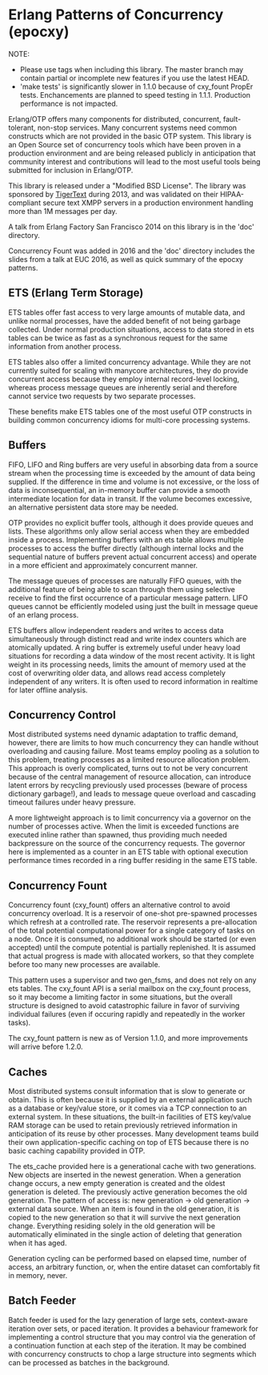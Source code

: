 Erlang Patterns of Concurrency (epocxy)
=======================================

NOTE:
  - Please use tags when including this library. The master branch may contain partial or incomplete new features if you use the latest HEAD.
  - 'make tests' is significantly slower in 1.1.0 because of cxy_fount PropEr tests. Enchancements are planned to speed testing in 1.1.1. Production performance is not impacted.

Erlang/OTP offers many components for distributed, concurrent, fault-tolerant, non-stop services. Many concurrent systems need common constructs which are not provided in the basic OTP system. This library is an Open Source set of concurrency tools which have been proven in a production environment and are being released publicly in anticipation that community interest and contributions will lead to the most useful tools being submitted for inclusion in Erlang/OTP.

This library is released under a "Modified BSD License". The library was sponsored by [TigerText](http://tigertext.com/) during 2013, and was validated on their HIPAA-compliant secure text XMPP servers in a production environment handling more than 1M messages per day.

A talk from Erlang Factory San Francisco 2014 on this library is in the 'doc' directory.

Concurrency Fount was added in 2016 and the 'doc' directory includes the slides from a talk at EUC 2016, as well as quick summary of the epocxy patterns.


ETS (Erlang Term Storage)
-------------------------

ETS tables offer fast access to very large amounts of mutable data, and unlike normal processes, have the added benefit of not being garbage collected. Under normal production situations, access to data stored in ets tables can be twice as fast as a synchronous request for the same information from another process.

ETS tables also offer a limited concurrency advantage. While they are not currently suited for scaling with manycore architectures, they do provide concurrent access because they employ internal record-level locking, whereas process message queues are inherently serial and therefore cannot service two requests by two separate processes. 

These benefits make ETS tables one of the most useful OTP constructs in building common concurrency idioms for multi-core processing systems.


Buffers
-------

FIFO, LIFO and Ring buffers are very useful in absorbing data from a source stream when the processing time is exceeded by the amount of data being supplied. If the difference in time and volume is not excessive, or the loss of data is inconsequential, an in-memory buffer can provide a smooth intermediate location for data in transit. If the volume becomes excessive, an alternative persistent data store may be needed.

OTP provides no explicit buffer tools, although it does provide queues and lists. These algorithms only allow serial access when they are embedded inside a process. Implementing buffers with an ets table allows multiple processes to access the buffer directly (although internal locks and the sequential nature of buffers prevent actual concurrent access) and operate in a more efficient and approximately concurrent manner.

The message queues of processes are naturally FIFO queues, with the additional feature of being able to scan through them using selective receive to find the first occurrence of a particular message pattern. LIFO queues cannot be efficiently modeled using just the built in message queue of an erlang process.

ETS buffers allow independent readers and writes to access data simultaneously through distinct read and write index counters which are atomically updated. A ring buffer is extremely useful under heavy load situations for recording a data window of the most recent activity. It is light weight in its processing needs, limits the amount of memory used at the cost of overwriting older data, and allows read access completely independent of any writers. It is often used to record information in realtime for later offline analysis.


Concurrency Control
-------------------

Most distributed systems need dynamic adaptation to traffic demand, however, there are limits to how much concurrency they can handle without overloading and causing failure. Most teams employ pooling as a solution to this problem, treating processes as a limited resource allocation problem. This approach is overly complicated, turns out to not be very concurrent because of the central management of resource allocation, can introduce latent errors by recycling previously used processes (beware of process dictionary garbage!), and leads to message queue overload and cascading timeout failures under heavy pressure.

A more lightweight approach is to limit concurrency via a governor on the number of processes active. When the limit is exceeded functions are executed inline rather than spawned, thus providing much needed backpressure on the source of the concurrency requests. The governor here is implemented as a counter in an ETS table with optional execution performance times recorded in a ring buffer residing in the same ETS table.


Concurrency Fount
-----------------

Concurrency fount (cxy_fount) offers an alternative control to avoid concurrency overload. It is a reservoir of one-shot pre-spawned processes which refresh at a controlled rate. The reservoir represents a pre-allocation of the total potential computational power for a single category of tasks on a node. Once it is consumed, no additional work should be started (or even accepted) until the compute potential is partially replenished. It is assumed that actual progress is made with allocated workers, so that they complete before too many new processes are available.

This pattern uses a supervisor and two gen_fsms, and does not rely on any ets tables. The cxy_fount API is a serial mailbox on the cxy_fount process, so it may become a limiting factor in some situations, but the overall structure is designed to avoid catastrophic failure in favor of surviving individual failures (even if occuring rapidly and repeatedly in the worker tasks).

The cxy_fount pattern is new as of Version 1.1.0, and more improvements will arrive before 1.2.0.

Caches
------

Most distributed systems consult information that is slow to generate or obtain. This is often because it is supplied by an external application such as a database or key/value store, or it comes via a TCP connection to an external system. In these situations, the built-in facilities of ETS key/value RAM storage can be used to retain previously retrieved information in anticipation of its reuse by other processes. Many development teams build their own application-specific caching on top of ETS because there is no basic caching capability provided in OTP.

The ets_cache provided here is a generational cache with two generations. New objects are inserted in the newest generation. When a generation change occurs, a new empty generation is created and the oldest generation is deleted. The previously active generation becomes the old generation. The pattern of access is: new generation -> old generation -> external data source. When an item is found in the old generation, it is copied to the new generation so that it will survive the next generation change. Everything residing solely in the old generation will be automatically eliminated in the single action of deleting that generation when it has aged.

Generation cycling can be performed based on elapsed time, number of access, an arbitrary function, or, when the entire dataset can comfortably fit in memory, never.


Batch Feeder
------------

Batch feeder is used for the lazy generation of large sets, context-aware iteration over sets, or paced iteration. It provides a behaviour framework for implementing a control structure that you may control via the generation of a continuation function at each step of the iteration. It may be combined with concurrency constructs to chop a large structure into segments which can be processed as batches in the background.
